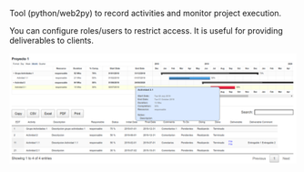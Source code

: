 Tool (python/web2py) to record activities and monitor project execution.

You can configure roles/users to restrict access. It is useful for providing deliverables to clients.

![](static/images/readme.png)
